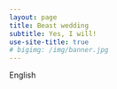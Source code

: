 ```yaml
---
layout: page
title: Beast wedding
subtitle: Yes, I will!
use-site-title: true
# bigimg: /img/banner.jpg
---
```


English
